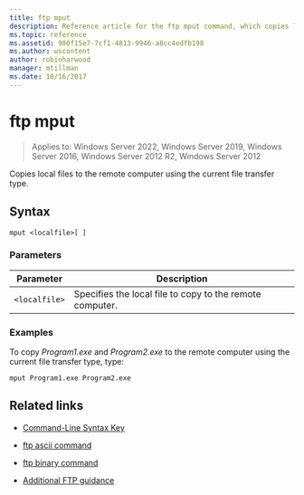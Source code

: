```yaml
---
title: ftp mput
description: Reference article for the ftp mput command, which copies local files to the remote computer using the current file transfer type.
ms.topic: reference
ms.assetid: 980f15e7-7cf1-4813-9946-a8cc4edfb198
ms.author: wscontent
author: robinharwood
manager: mtillman
ms.date: 10/16/2017
---
```


# ftp mput

>Applies to: Windows Server 2022, Windows Server 2019, Windows Server 2016, Windows Server 2012 R2, Windows Server 2012

Copies local files to the remote computer using the current file transfer type.

## Syntax

```
mput <localfile>[ ]
```

### Parameters

| Parameter | Description |
| --------- | ----------- |
| `<localfile>` | Specifies the local file to copy to the remote computer. |

### Examples

To copy *Program1.exe* and *Program2.exe* to the remote computer using the current file transfer type, type:

```
mput Program1.exe Program2.exe
```

## Related links

- [Command-Line Syntax Key](command-line-syntax-key.md)

- [ftp ascii command](ftp-ascii.md)

- [ftp binary command](ftp-binary.md)

- [Additional FTP guidance](/previous-versions/orphan-topics/ws.10/cc756013(v=ws.10))
